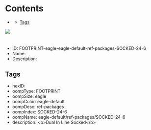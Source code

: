 



Contents
========

* [](#)
	* [Tags](#tags)
  
![][im]
# 

- ID: FOOTPRINT-eagle-eagle-default-ref-packages-SOCKED-24-6
- Name: 
- Description: 

## Tags

- hexID: 
- oompType: FOOTPRINT
- oompSize: eagle
- oompColor: eagle-default
- oompDesc: ref-packages
- oompIndex: SOCKED-24-6
- oompName: eagle-default/ref-packages/SOCKED-24-6
- description: &lt;b&gt;Dual In Line Socked&lt;/b&gt;



[im]: image.png
